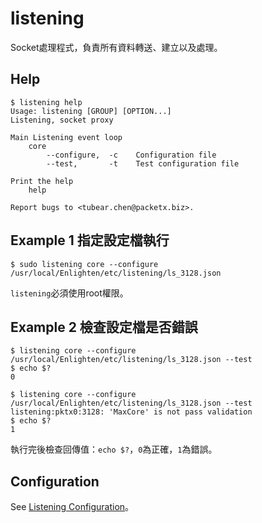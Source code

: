 listening
==============

Socket處理程式，負責所有資料轉送、建立以及處理。

Help
-----------

```
$ listening help
Usage: listening [GROUP] [OPTION...]
Listening, socket proxy

Main Listening event loop
    core
        --configure,  -c    Configuration file
        --test,       -t    Test configuration file

Print the help
    help

Report bugs to <tubear.chen@packetx.biz>.
```

Example 1 指定設定檔執行
-------------

```
$ sudo listening core --configure /usr/local/Enlighten/etc/listening/ls_3128.json
```

`listening`必須使用root權限。

Example 2 檢查設定檔是否錯誤
-------------

```
$ listening core --configure /usr/local/Enlighten/etc/listening/ls_3128.json --test
$ echo $?
0

$ listening core --configure /usr/local/Enlighten/etc/listening/ls_3128.json --test
listening:pktx0:3128: 'MaxCore' is not pass validation
$ echo $?
1
```

執行完後檢查回傳值：`echo $?`，`0`為正確，`1`為錯誤。

Configuration
-------------

See [Listening Configuration](Configuration/Listening-Configuration.md)。
